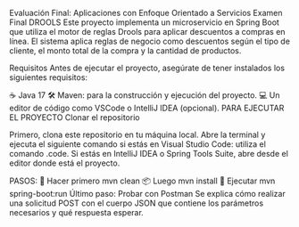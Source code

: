Evaluación Final: Aplicaciones con Enfoque Orientado a Servicios
Examen Final DROOLS
Este proyecto implementa un microservicio en Spring Boot que utiliza el motor de reglas Drools para aplicar descuentos a compras en línea. El sistema aplica reglas de negocio como descuentos según el tipo de cliente, el monto total de la compra y la cantidad de productos.

Requisitos
Antes de ejecutar el proyecto, asegúrate de tener instalados los siguientes requisitos:

☕ Java 17
🛠️ Maven: para la construcción y ejecución del proyecto.
💻 Un editor de código como VSCode o IntelliJ IDEA (opcional).
PARA EJECUTAR EL PROYECTO
Clonar el repositorio

Primero, clona este repositorio en tu máquina local. Abre la terminal y ejecuta el siguiente comando si estás en Visual Studio Code: utiliza el comando .code. Si estás en IntelliJ IDEA o Spring Tools Suite, abre desde el editor donde está el proyecto.

PASOS:
🧹 Hacer primero mvn clean
📦 Luego mvn install
🚀 Ejecutar mvn spring-boot:run
Último paso: Probar con Postman
Se explica cómo realizar una solicitud POST con el cuerpo JSON que contiene los parámetros necesarios y qué respuesta esperar.
